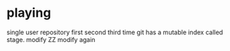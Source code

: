 # playing
single user repository
first
second
third time
git has a mutable index called stage.
modify ZZ
modify again
